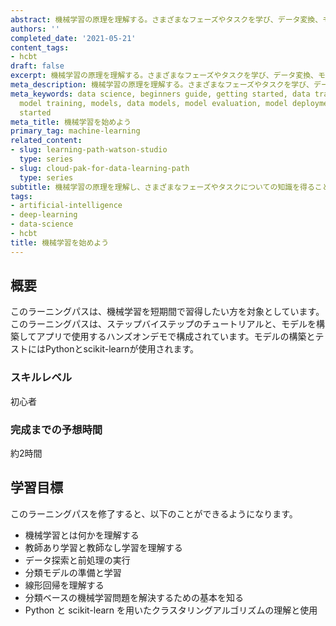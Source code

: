 ```yaml
---
abstract: 機械学習の原理を理解する。さまざまなフェーズやタスクを学び、データ変換、モデルのトレーニング、評価、デプロイメントの詳細を知ることができます。
authors: ''
completed_date: '2021-05-21'
content_tags:
- hcbt
draft: false
excerpt: 機械学習の原理を理解する。さまざまなフェーズやタスクを学び、データ変換、モデルのトレーニング、評価、デプロイメントの詳細を知ることができます。
meta_description: 機械学習の原理を理解する。さまざまなフェーズやタスクを学び、データ変換、モデルのトレーニング、評価、デプロイメントの詳細を知ることができます。
meta_keywords: data science, beginners guide, getting started, data transformation,
  model training, models, data models, model evaluation, model deployment, getting
  started
meta_title: 機械学習を始めよう
primary_tag: machine-learning
related_content:
- slug: learning-path-watson-studio
  type: series
- slug: cloud-pak-for-data-learning-path
  type: series
subtitle: 機械学習の原理を理解し、さまざまなフェーズやタスクについての知識を得ることができる
tags:
- artificial-intelligence
- deep-learning
- data-science
- hcbt
title: 機械学習を始めよう
---
```


## 概要

このラーニングパスは、機械学習を短期間で習得したい方を対象としています。このラーニングパスは、ステップバイステップのチュートリアルと、モデルを構築してアプリで使用するハンズオンデモで構成されています。モデルの構築とテストにはPythonとscikit-learnが使用されます。

### スキルレベル

初心者

### 完成までの予想時間

約2時間

## 学習目標

このラーニングパスを修了すると、以下のことができるようになります。

* 機械学習とは何かを理解する
* 教師あり学習と教師なし学習を理解する
* データ探索と前処理の実行
* 分類モデルの準備と学習
* 線形回帰を理解する
* 分類ベースの機械学習問題を解決するための基本を知る
* Python と scikit-learn を用いたクラスタリングアルゴリズムの理解と使用
